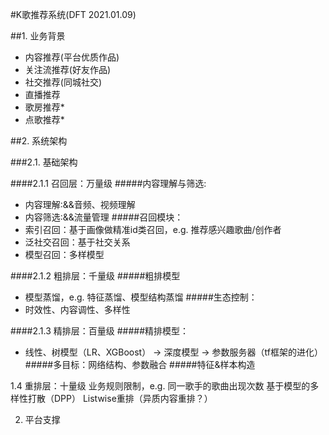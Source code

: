 #K歌推荐系统(DFT 2021.01.09)

##1. 业务背景

* 内容推荐(平台优质作品)
* 关注流推荐(好友作品)
* 社交推荐(同城社交)
* 直播推荐
* 歌房推荐*
* 点歌推荐*

##2. 系统架构

###2.1. 基础架构

####2.1.1 召回层：万量级
#####内容理解与筛选:
* 内容理解:&&音频、视频理解
* 内容筛选:&&流量管理
#####召回模块：
* 索引召回：基于画像做精准id类召回，e.g. 推荐感兴趣歌曲/创作者
* 泛社交召回：基于社交关系
* 模型召回：多样模型

####2.1.2 粗排层：千量级
#####粗排模型
* 模型蒸馏，e.g. 特征蒸馏、模型结构蒸馏
#####生态控制：
* 时效性、内容调性、多样性

####2.1.3 精排层：百量级
#####精排模型：
* 线性、树模型（LR、XGBoost） → 深度模型 → 参数服务器（tf框架的进化）
#####多目标：网络结构、参数融合
#####特征\&样本构造

1.4 重排层：十量级
业务规则限制，e.g. 同一歌手的歌曲出现次数
基于模型的多样性打散（DPP）
Listwise重排（异质内容重排？）

2. 平台支撑
